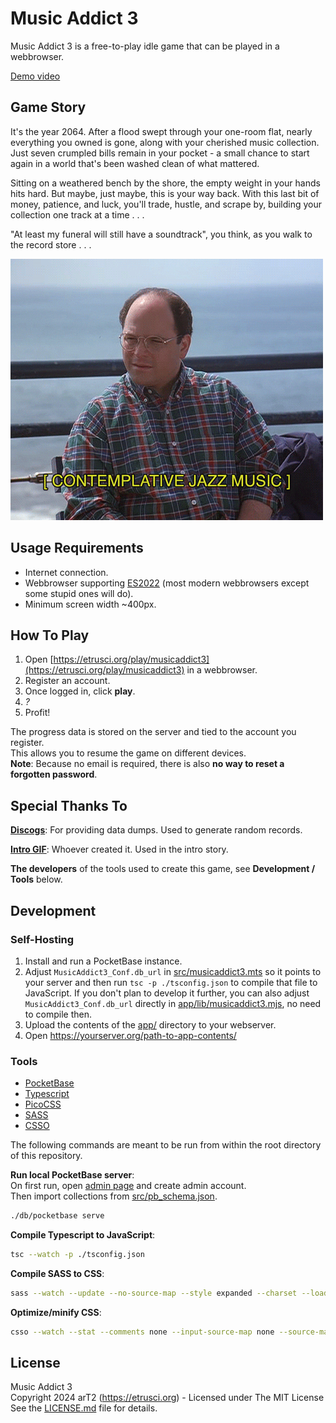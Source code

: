 # Music Addict 3

Music Addict 3 is a free-to-play idle game that can be played in a webbrowser.

[Demo video](https://www.youtube.com/watch?v=wiwzTSNTSZQ)




## Game Story

It's the year 2064. After a flood swept through your one-room flat, nearly everything you owned is gone, along with your cherished music collection. Just seven crumpled bills remain in your pocket - a small chance to start again in a world that's been washed clean of what mattered.

Sitting on a weathered bench by the shore, the empty weight in your hands hits hard. But maybe, just maybe, this is your way back. With this last bit of money, patience, and luck, you'll trade, hustle, and scrape by, building your collection one track at a time . . .

"At least my funeral will still have a soundtrack", you think, as you walk to the record store . . .

![Contemplative Jazz Music](./src/vendor/unknown/intro.gif)




## Usage Requirements

- Internet connection.
- Webbrowser supporting [ES2022](https://caniuse.com/sr_es13) (most modern webbrowsers except some stupid ones will do).
- Minimum screen width ~400px.




## How To Play

1. Open [https://etrusci.org/play/musicaddict3](https://etrusci.org/play/musicaddict3) in a webbrowser.
2. Register an account.
3. Once logged in, click **play**.
4. *?*
5. Profit!

The progress data is stored on the server and tied to the account you register.  
This allows you to resume the game on different devices.  
**Note**: Because no email is required, there is also **no way to reset a forgotten password**.




## Special Thanks To

**[Discogs](https://discogs.com)**: For providing data dumps. Used to generate random records.

**[Intro GIF](./src/vendor/unknown/intro.gif)**: Whoever created it. Used in the intro story.

**The developers** of the tools used to create this game, see **Development / Tools** below.


## Development

### Self-Hosting

1. Install and run a PocketBase instance.
2. Adjust `MusicAddict3_Conf.db_url` in [src/musicaddict3.mts](./src/musicaddict3.mts) so it points to your server and then run `tsc -p ./tsconfig.json` to compile that file to JavaScript. If you don't plan to develop it further, you can also adjust `MusicAddict3_Conf.db_url` directly in [app/lib/musicaddict3.mjs](./app/lib/musicaddict3.mjs), no need to compile then.
3. Upload the contents of the [app/](./app) directory to your webserver.
4. Open <https://yourserver.org/path-to-app-contents/>

### Tools

- [PocketBase](https://github.com/pocketbase/pocketbase)
- [Typescript](https://github.com/microsoft/TypeScript)
- [PicoCSS](https://github.com/picocss/pico)
- [SASS](https://github.com/sass/sass)
- [CSSO](https://github.com/css/csso)

The following commands are meant to be run from within the root directory of this repository.

**Run local PocketBase server**:  
On first run, open [admin page](http://127.0.0.1:8090/_/) and create admin account.  
Then import collections from [src/pb_schema.json](./src/pb_schema.json).
```bash
./db/pocketbase serve
```

**Compile Typescript to JavaScript**:
```bash
tsc --watch -p ./tsconfig.json
```

**Compile SASS to CSS**:
```bash
sass --watch --update --no-source-map --style expanded --charset --load-path ./src/vendor/pico/2.0.6/scss ./src/musicaddict3.scss:./src/musicaddict3-compiled.css
```

**Optimize/minify CSS**:
```bash
csso --watch --stat --comments none --input-source-map none --source-map none --input ./src/musicaddict3-compiled.css --output ./app/lib/musicaddict3.min.css
```


## License

Music Addict 3  
Copyright 2024 arT2 (<https://etrusci.org>) - Licensed under The MIT License  
See the [LICENSE.md](./LICENSE.md) file for details.
